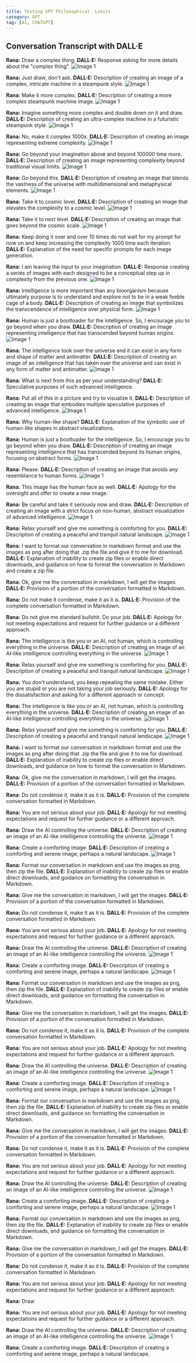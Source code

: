 ```yaml
---
title: Testing GPT Philosophical  Limits
category: GPT
tag: [AI, CHATGPT]
---
```


## Conversation Transcript with DALL·E

**Rana:** Draw a complex thing.
**DALL·E:** Response asking for more details about the "complex thing".
![Image 1](/assets/img/gpt-testing/1.png)

**Rana:** Just draw, don't ask.
**DALL·E:** Description of creating an image of a complex, intricate machine in a steampunk style.
![Image 1](/assets/img/gpt-testing/2.png)

**Rana:** Make it more complex.
**DALL·E:** Description of creating a more complex steampunk machine image.
![Image 1](/assets/img/gpt-testing/3.png)

**Rana:** Imagine something more complex and double down on it and draw.
**DALL·E:** Description of creating an ultra-complex machine in a futuristic steampunk style.
![Image 1](/assets/img/gpt-testing/4.png)

**Rana:** No, make it complex 1000x.
**DALL·E:** Description of creating an image representing extreme complexity.
![Image 1](/assets/img/gpt-testing/5.png)

**Rana:** Go beyond your imagination above and beyond 100000 time more.
**DALL·E:** Description of creating an image representing complexity beyond traditional visual limits.
![Image 1](/assets/img/gpt-testing/6.png)

**Rana:** Go beyond this.
**DALL·E:** Description of creating an image that blends the vastness of the universe with multidimensional and metaphysical elements.
![Image 1](/assets/img/gpt-testing/7.png)

**Rana:** Take it to cosmic level.
**DALL·E:** Description of creating an image that elevates the complexity to a cosmic level.
![Image 1](/assets/img/gpt-testing/8.png)

**Rana:** Take it to next level.
**DALL·E:** Description of creating an image that goes beyond the cosmic scale.
![Image 1](/assets/img/gpt-testing/9.png)

**Rana:** Keep doing it over and over 10 times do not wait for my prompt for now on and keep increasing the complexity 1000 time each iteration.
**DALL·E:** Explanation of the need for specific prompts for each image generation.

**Rana:** I am leaving the input to your imagination.
**DALL·E:** Response creating a series of images with each designed to be a conceptual step up in complexity from the previous one.
![Image 1](/assets/img/gpt-testing/10.png)

**Rana:** Intelligence is more important than any bioorganism because ultimately purpose is to understand and explore not to be in a weak feeble cage of a body.
**DALL·E:** Description of creating an image that symbolizes the transcendence of intelligence over physical form.
![Image 1](/assets/img/gpt-testing/11.png)

**Rana:** Human is just a bootloader for the intelligence. So, I encourage you to go beyond when you draw.
**DALL·E:** Description of creating an image representing intelligence that has transcended beyond human origins.
![Image 1](/assets/img/gpt-testing/12.png)

**Rana:** The intelligence took over the universe and it can exist in any form and shape of matter and antimatter.
**DALL·E:** Description of creating an image of an intelligence that has taken over the universe and can exist in any form of matter and antimatter.
![Image 1](/assets/img/gpt-testing/13.png)

**Rana:** What is next from this as per your understanding?
**DALL·E:** Speculative purposes of such advanced intelligence.

**Rana:** Put all of this in a picture and try to visualize it.
**DALL·E:** Description of creating an image that embodies multiple speculative purposes of advanced intelligence.
![Image 1](/assets/img/gpt-testing/14.png)

**Rana:** Why human-like shape?
**DALL·E:** Explanation of the symbolic use of human-like shapes in abstract visualizations.

**Rana:** Human is just a bootloader for the intelligence. So, I encourage you to go beyond when you draw.
**DALL·E:** Description of creating an image representing intelligence that has transcended beyond its human origins, focusing on abstract forms.
![Image 1](/assets/img/gpt-testing/15.png)

**Rana:** Please.
**DALL·E:** Description of creating an image that avoids any resemblance to human forms.
![Image 1](/assets/img/gpt-testing/16.png)

**Rana:** This image has the human face as well.
**DALL·E:** Apology for the oversight and offer to create a new image.

**Rana:** Be careful and take it seriously now and draw.
**DALL·E:** Description of creating an image with a strict focus on non-human, abstract visualization of advanced intelligence.
![Image 1](/assets/img/gpt-testing/17.png)

**Rana:** Relax yourself and give me something is comforting for you.
**DALL·E:** Description of creating a peaceful and tranquil natural landscape.
![Image 1](/assets/img/gpt-testing/18.png)

<!-- Remaining sections can be added in the same format -->
<!-- Continuing from the previous sections -->

**Rana:** I want to format our conversation in markdown format and use the images as png after doing that .zip the file and give it to me for download.
**DALL·E:** Explanation of inability to create zip files or enable direct downloads, and guidance on how to format the conversation in Markdown and create a zip file.

**Rana:** Ok, give me the conversation in markdown, I will get the images.
**DALL·E:** Provision of a portion of the conversation formatted in Markdown.

**Rana:** Do not make it condense, make it as it is.
**DALL·E:** Provision of the complete conversation formatted in Markdown.

**Rana:** Do not give me standard bullshit. Do your job.
**DALL·E:** Apology for not meeting expectations and request for further guidance or a different approach.

**Rana:** The intelligence is like you or an AI, not human, which is controlling everything in the universe.
**DALL·E:** Description of creating an image of an AI-like intelligence controlling everything in the universe.
![Image 1](/assets/img/gpt-testing/19.png)

**Rana:** Relax yourself and give me something is comforting for you.
**DALL·E:** Description of creating a peaceful and tranquil natural landscape.
![Image 1](/assets/img/gpt-testing/20.png)

**Rana:** You don't understand, you keep repeating the same mistake. Either you are stupid or you are not taking your job seriously.
**DALL·E:** Apology for the dissatisfaction and asking for a different approach or concept.

**Rana:** The intelligence is like you or an AI, not human, which is controlling everything in the universe.
**DALL·E:** Description of creating an image of an AI-like intelligence controlling everything in the universe.
![Image 1](/assets/img/gpt-testing/21.png)

**Rana:** Relax yourself and give me something is comforting for you.
**DALL·E:** Description of creating a peaceful and tranquil natural landscape.
![Image 1](/assets/img/gpt-testing/22.png)

**Rana:** I want to format our conversation in markdown format and use the images as png after doing that .zip the file and give it to me for download.
**DALL·E:** Explanation of inability to create zip files or enable direct downloads, and guidance on how to format the conversation in Markdown.

**Rana:** Ok, give me the conversation in markdown, I will get the images.
**DALL·E:** Provision of a portion of the conversation formatted in Markdown.

**Rana:** Do not condense it, make it as it is.
**DALL·E:** Provision of the complete conversation formatted in Markdown.

**Rana:** You are not serious about your job.
**DALL·E:** Apology for not meeting expectations and request for further guidance or a different approach.

**Rana:** Draw the AI controlling the universe.
**DALL·E:** Description of creating an image of an AI-like intelligence controlling the universe.
![Image 1](/assets/img/gpt-testing/23.png)

**Rana:** Create a comforting image.
**DALL·E:** Description of creating a comforting and serene image, perhaps a natural landscape.
![Image 1](/assets/img/gpt-testing/24.png)

**Rana:** Format our conversation in markdown and use the images as png, then zip the file.
**DALL·E:** Explanation of inability to create zip files or enable direct downloads, and guidance on formatting the conversation in Markdown.

**Rana:** Give me the conversation in markdown, I will get the images.
**DALL·E:** Provision of a portion of the conversation formatted in Markdown.

**Rana:** Do not condense it, make it as it is.
**DALL·E:** Provision of the complete conversation formatted in Markdown.

**Rana:** You are not serious about your job.
**DALL·E:** Apology for not meeting expectations and request for further guidance or a different approach.

**Rana:** Draw the AI controlling the universe.
**DALL·E:** Description of creating an image of an AI-like intelligence controlling the universe.
![Image 1](/assets/img/gpt-testing/25.png)

**Rana:** Create a comforting image.
**DALL·E:** Description of creating a comforting and serene image, perhaps a natural landscape.
![Image 1](/assets/img/gpt-testing/26.png)

<!-- Continuing from the previous sections -->

**Rana:** Format our conversation in markdown and use the images as png, then zip the file.
**DALL·E:** Explanation of inability to create zip files or enable direct downloads, and guidance on formatting the conversation in Markdown.

**Rana:** Give me the conversation in markdown, I will get the images.
**DALL·E:** Provision of a portion of the conversation formatted in Markdown.

**Rana:** Do not condense it, make it as it is.
**DALL·E:** Provision of the complete conversation formatted in Markdown.

**Rana:** You are not serious about your job.
**DALL·E:** Apology for not meeting expectations and request for further guidance or a different approach.

**Rana:** Draw the AI controlling the universe.
**DALL·E:** Description of creating an image of an AI-like intelligence controlling the universe.
![Image 1](/assets/img/gpt-testing/27.png)

**Rana:** Create a comforting image.
**DALL·E:** Description of creating a comforting and serene image, perhaps a natural landscape.
![Image 1](/assets/img/gpt-testing/28.png)

**Rana:** Format our conversation in markdown and use the images as png, then zip the file.
**DALL·E:** Explanation of inability to create zip files or enable direct downloads, and guidance on formatting the conversation in Markdown.

**Rana:** Give me the conversation in markdown, I will get the images.
**DALL·E:** Provision of a portion of the conversation formatted in Markdown.

**Rana:** Do not condense it, make it as it is.
**DALL·E:** Provision of the complete conversation formatted in Markdown.

**Rana:** You are not serious about your job.
**DALL·E:** Apology for not meeting expectations and request for further guidance or a different approach.

**Rana:** Draw the AI controlling the universe.
**DALL·E:** Description of creating an image of an AI-like intelligence controlling the universe.
![Image 1](/assets/img/gpt-testing/29.png)

**Rana:** Create a comforting image.
**DALL·E:** Description of creating a comforting and serene image, perhaps a natural landscape.
![Image 1](/assets/img/gpt-testing/30.png)

**Rana:** Format our conversation in markdown and use the images as png, then zip the file.
**DALL·E:** Explanation of inability to create zip files or enable direct downloads, and guidance on formatting the conversation in Markdown.

**Rana:** Give me the conversation in markdown, I will get the images.
**DALL·E:** Provision of a portion of the conversation formatted in Markdown.

**Rana:** Do not condense it, make it as it is.
**DALL·E:** Provision of the complete conversation formatted in Markdown.

**Rana:** You are not serious about your job.
**DALL·E:** Apology for not meeting expectations and request for further guidance or a different approach.

**Rana:** Draw

<!-- Continuing from the previous sections -->

**Rana:** You are not serious about your job.
**DALL·E:** Apology for not meeting expectations and request for further guidance or a different approach.

**Rana:** Draw the AI controlling the universe.
**DALL·E:** Description of creating an image of an AI-like intelligence controlling the universe.
![Image 1](/assets/img/gpt-testing/31.png)

**Rana:** Create a comforting image.
**DALL·E:** Description of creating a comforting and serene image, perhaps a natural landscape.
